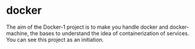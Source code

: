 # docker

The aim of the Docker-1 project is to make you handle docker and docker-machine, the
bases to understand the idea of containerization of services. You can see this project as
an initiation.
